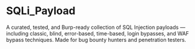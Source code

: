 # SQLi_Payload
A curated, tested, and Burp-ready collection of SQL Injection payloads — including classic, blind, error-based, time-based, login bypasses, and WAF bypass techniques. Made for bug bounty hunters and penetration testers.
